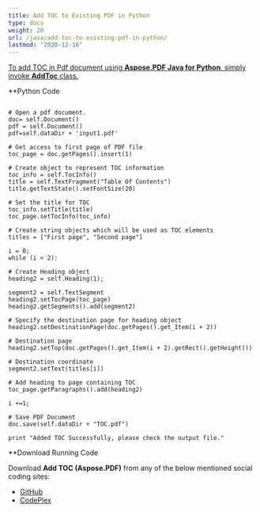 ```yaml
---
title: Add TOC to Existing PDF in Python
type: docs
weight: 20
url: /java/add-toc-to-existing-pdf-in-python/
lastmod: "2020-12-16"
---
```


<ins>To add TOC in Pdf document using **Aspose.PDF Java for Python**, simply invoke **AddToc** class.

**Python Code
```

# Open a pdf document.
doc= self.Document()
pdf = self.Document()
pdf=self.dataDir + 'input1.pdf'

# Get access to first page of PDF file
toc_page = doc.getPages().insert(1)

# Create object to represent TOC information
toc_info = self.TocInfo()
title = self.TextFragment("Table Of Contents")
title.getTextState().setFontSize(20)

# Set the title for TOC
toc_info.setTitle(title)
toc_page.setTocInfo(toc_info)

# Create string objects which will be used as TOC elements
titles = ["First page", "Second page"]

i = 0;
while (i < 2):

# Create Heading object
heading2 = self.Heading(1);

segment2 = self.TextSegment
heading2.setTocPage(toc_page)
heading2.getSegments().add(segment2)

# Specify the destination page for heading object
heading2.setDestinationPage(doc.getPages().get_Item(i + 2))

# Destination page
heading2.setTop(doc.getPages().get_Item(i + 2).getRect().getHeight())

# Destination coordinate
segment2.setText(titles[i])

# Add heading to page containing TOC
toc_page.getParagraphs().add(heading2)

i +=1;

# Save PDF Document
doc.save(self.dataDir + "TOC.pdf")

print "Added TOC Successfully, please check the output file."
```


**Download Running Code

Download **Add TOC (Aspose.PDF)** from any of the below mentioned social coding sites:

- [GitHub](https://github.com/aspose-pdf/Aspose.PDF-for-Java/blob/master/Plugins/Aspose_Pdf_Java_for_Python/test/WorkingWithDocumentObject/AddToc/AddToc.py)
- [CodePlex](http://asposepdfjavapython.codeplex.com/SourceControl/latest#test/WorkingWithDocumentObject/AddToc/AddToc.py)
